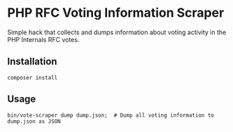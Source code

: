 # PHP RFC Voting Information Scraper

Simple hack that collects and dumps information about voting activity in the PHP Internals RFC votes.

## Installation

    composer install

## Usage

    bin/vote-scraper dump dump.json;  # Dump all voting information to dump.json as JSON

